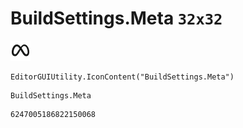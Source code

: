 # BuildSettings.Meta `32x32`
<img src="/img/BuildSettings.Meta.png" width=32 height=32>

``` CSharp
EditorGUIUtility.IconContent("BuildSettings.Meta")
```
```
BuildSettings.Meta
```
```
6247005186822150068
```

